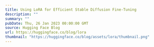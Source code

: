 ```yaml
---
title: Using LoRA for Efficient Stable Diffusion Fine-Tuning
description: ""
summary: ""
pubDate: Thu, 26 Jan 2023 00:00:00 GMT
source: Hugging Face Blog
url: https://huggingface.co/blog/lora
thumbnail: "https://huggingface.co/blog/assets/lora/thumbnail.png"
---
```


